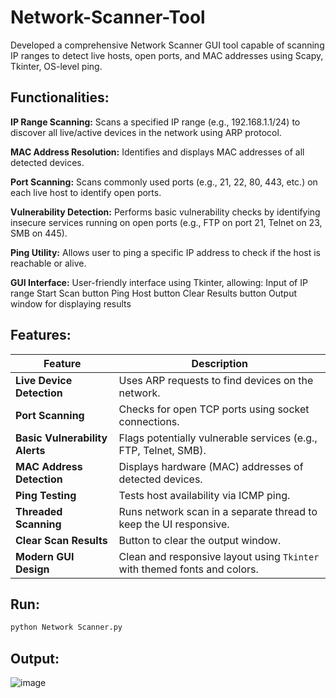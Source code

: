 # Network-Scanner-Tool

Developed a comprehensive Network Scanner GUI tool capable of scanning IP ranges to detect live hosts, open ports, and MAC addresses using Scapy, Tkinter, OS-level ping.

## Functionalities:
**IP Range Scanning:**
Scans a specified IP range (e.g., 192.168.1.1/24) to discover all live/active devices in the network using ARP protocol.

**MAC Address Resolution:**
Identifies and displays MAC addresses of all detected devices.

**Port Scanning:**
Scans commonly used ports (e.g., 21, 22, 80, 443, etc.) on each live host to identify open ports.

**Vulnerability Detection:**
Performs basic vulnerability checks by identifying insecure services running on open ports (e.g., FTP on port 21, Telnet on 23, SMB on 445).

**Ping Utility:**
Allows user to ping a specific IP address to check if the host is reachable or alive.

**GUI Interface:**
User-friendly interface using Tkinter, allowing:
Input of IP range
Start Scan button
Ping Host button
Clear Results button
Output window for displaying results

## Features:
| Feature                        | Description                                                               |
| ------------------------------ | ------------------------------------------------------------------------- |
| **Live Device Detection**      | Uses ARP requests to find devices on the network.                         |
| **Port Scanning**              | Checks for open TCP ports using socket connections.                       |
| **Basic Vulnerability Alerts** | Flags potentially vulnerable services (e.g., FTP, Telnet, SMB).           |
| **MAC Address Detection**      | Displays hardware (MAC) addresses of detected devices.                    |
| **Ping Testing**               | Tests host availability via ICMP ping.                                    |
| **Threaded Scanning**          | Runs network scan in a separate thread to keep the UI responsive.         |
| **Clear Scan Results**         | Button to clear the output window.                                        |
| **Modern GUI Design**          | Clean and responsive layout using `Tkinter` with themed fonts and colors. |

## Run:
```bash
python Network Scanner.py
```

## Output:
![image](https://github.com/user-attachments/assets/852412b3-884f-47d4-90e4-15a1d30fd863)
  


